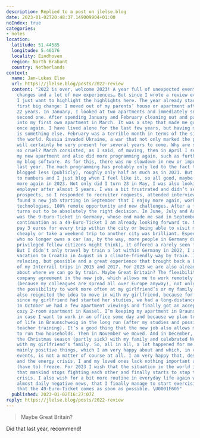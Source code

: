 ```yaml
---
description: Replied to a post on jlelse.blog
date: 2023-01-02T20:48:37.149009904+01:00
noIndex: true
categories:
- notes
location:
  latitude: 51.44585
  longitude: 5.46176
  locality: Eindhoven
  region: North Brabant
  country: Netherlands
context:
  name: Jan-Lukas Else
  url: https://jlelse.blog/posts/2022-review
  content: "2022 is over, welcome 2023! A year full of unexpected events, many personal
    changes and a lot of new experiences… But since I wrote a review every month,
    I just want to highlight the highlights here. The year already started with the
    first big change: I moved out of my parents’ house or apartment after more than
    22 years. In January, I looked at two apartments and immediately snapped up the
    second one. After spending January and February cleaning out and packing, I moved
    into my first own apartment in March. It was a step that made me grow personally
    once again. I have lived alone for the last few years, but having my own place
    is something else. February was a terrible month in terms of the situation in
    the world. Russia invaded Ukraine, a war that not only marked the past year, but
    will certainly be very present for several years to come. Why are some people
    so cruel? March consisted, as I said, of moving, then in April I settled into
    my new apartment and also did more programming again, such as further improving
    my blog software. As for this, there was no slowdown in new or improved features
    last year. The much programming has probably only led to the fact that I simply
    blogged less (publicly), roughly only half as much as in 2021. But I’m not bound
    to numbers and I just blog when I feel like it, so all good, maybe it will be
    more again in 2023. Not only did I turn 23 in May, I was also looking for a new
    employer after almost 5 years. I was a bit frustrated and didn’t see many future
    prospects, so I responded to recruiter requests, attended interviews and finally
    found a new job starting in September that I enjoy more again, working with newer
    technologies, 100% remote opportunity and new challenges. After a few months it
    turns out to be absolutely the right decision. In June, July and August, there
    was the 9-Euro-Ticket in Germany, whose end made me sad in September and whose
    continuation as a 49-Euro-Ticket I am already looking forward to. Not having to
    pay 3 euros for every trip within the city or being able to visit my girlfriend
    cheaply or take a weekend trip to another city was brilliant. Especially as someone
    who no longer owns a car (as, by the way, more people in Germany do than some
    privileged fellow citizens might think), it offered a rarely seen flexibility.
    But I didn’t only travel by train a lot within Germany in 2022, I also went on
    vacation to Croatia in August in a climate-friendly way by train. It was not very
    relaxing, but possible and a great experience that brought back a bit of memories
    of my Interrail trips in 2015 and 2017. For 2023 we are also already thinking
    about where we can go by train. Maybe Great Britain? The flexibility through the
    company agreement in the new job, which allows me to work remotely up to 100%
    (because my colleagues are spread all over Europe anyway), not only offered me
    the possibility to work more often at my girlfriend’s or my family’s place, it
    also reignited the idea to move in with my girlfriend, because for two years,
    since my girlfriend had started her studies, we had a long-distance relationship.
    In October we had a few apartment viewings and finally got an acceptance for a
    cozy 2-room apartment in Kassel. I’m keeping my apartment in Braunschweig, just
    in case I want to work in an office some day and because we plan to have our center
    of life in Braunschweig in the long run (after my studies and possibly my girlfriend’s
    teacher training). It’s a good thing that the new job also allows me financially
    to run two households. Then in November we moved. And in December, I finally spent
    the Christmas season (partly sick) with my family and celebrated New Year’s Eve
    with my girlfriend’s family. So, all in all, a lot happened for me in 2022, but
    mainly positive things, which I am very happy about and which, in view of world
    events, is not a matter of course at all. I am very happy that, despite inflation
    and the energy crisis, I and my loved ones lack nothing important and we do not
    (have to) freeze. For 2023 I wish that the situation in the world improves again,
    that mankind stops fighting each other and finally starts to stop the climate
    crisis. I also wish for a bit more routine in everyday life again without the
    almost daily negative news, that I finally manage to start exercising again and
    that the 49-Euro-Ticket comes as soon as possible. \U0001F605"
  published: 2023-01-02T16:27:07Z
reply: https://jlelse.blog/posts/2022-review
---
```


> Maybe Great Britain?

Did that last year, recommend!
